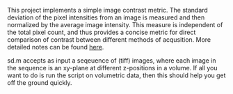 This project implements a simple image contrast metric. The standard deviation of the pixel intensities from an image is measured and then normalized by the average image intensity. This measure is independent of the total pixel count, and thus provides a  concise metric for direct comparison of contrast between different methods of acqusition. More detailed notes can be found [here](https://www.biorxiv.org/content/biorxiv/early/2018/08/29/403303.full.pdf).

sd.m accepts as input a seqeuence of (tiff) images, where each image in the sequence is an xy-plane at different z-positions in a volume. If all you want to do is run the script on volumetric data, then this should help you get off the ground quickly.
